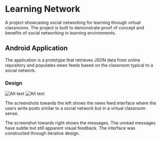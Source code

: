 # Learning Network
A project showcasing social networking for learning through virtual classrooms. The project is built to demonstrate proof of concept and  benefits of social networking in learning environments.

## Android Application
The application is a prototype that retrieves JSON data from online repository and populates news feeds based on the classroom typical to a social network.

### Design
![Alt text](http://s32.postimg.org/upvp6d2h1/Screen_Shot_2016_05_05_at_9_35_26_PM.png "News feed")           ![Alt text](http://s32.postimg.org/myuotln7p/Learning_Net_2.png  "messages")

The screenshots towards the left shows the news feed interface where the users write posts similar to a social network but in a virtual classroom sense. 

The screenshot towards right shows the messages. The unread messages have subtle but still apparent visual feedback. The interface was constructed through iterative design.

